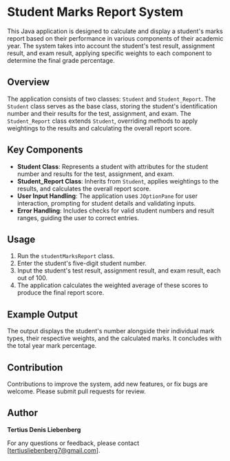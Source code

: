 # Student Marks Report System

This Java application is designed to calculate and display a student's marks report based on their performance in various components of their academic year. The system takes into account the student's test result, assignment result, and exam result, applying specific weights to each component to determine the final grade percentage.

## Overview

The application consists of two classes: `Student` and `Student_Report`. The `Student` class serves as the base class, storing the student's identification number and their results for the test, assignment, and exam. The `Student_Report` class extends `Student`, overriding methods to apply weightings to the results and calculating the overall report score.

## Key Components

- **Student Class**: Represents a student with attributes for the student number and results for the test, assignment, and exam.
- **Student_Report Class**: Inherits from `Student`, applies weightings to the results, and calculates the overall report score.
- **User Input Handling**: The application uses `JOptionPane` for user interaction, prompting for student details and validating inputs.
- **Error Handling**: Includes checks for valid student numbers and result ranges, guiding the user to correct entries.

## Usage

1. Run the `studentMarksReport` class.
2. Enter the student's five-digit student number.
3. Input the student's test result, assignment result, and exam result, each out of 100.
4. The application calculates the weighted average of these scores to produce the final report score.

## Example Output

The output displays the student's number alongside their individual mark types, their respective weights, and the calculated marks. It concludes with the total year mark percentage.

## Contribution

Contributions to improve the system, add new features, or fix bugs are welcome. Please submit pull requests for review.

## Author

**Tertius Denis Liebenberg**  

For any questions or feedback, please contact [tertiusliebenberg7@gmail.com].